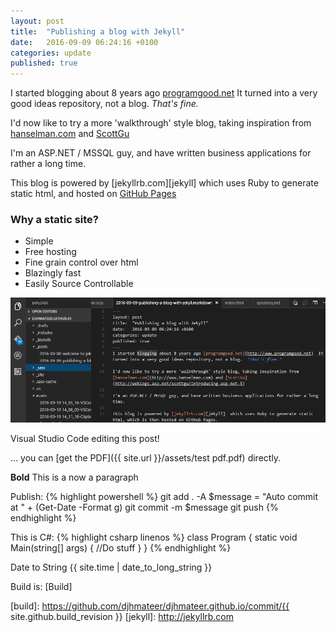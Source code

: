 ```yaml
---
layout: post
title:  "Publishing a blog with Jekyll"
date:   2016-09-09 06:24:16 +0100
categories: update
published: true 
---
```

I started blogging about 8 years ago [programgood.net](http://www.programgood.net)  It turned into a very good ideas repository, not a blog.  *That's fine.*  

I'd now like to try a more 'walkthrough' style blog, taking inspiration from [hanselman.com](http://www.hanselman.com) and [ScottGu](http://weblogs.asp.net/scottgu/introducing-asp-net-5) 

I'm an ASP.NET / MSSQL guy, and have written business applications for rather a long time.

This blog is powered by [jekyllrb.com][jekyll]  which uses Ruby to generate static html, and hosted on [GitHub Pages](https://pages.github.com/)

### Why a static site?
<ul>
  <li>Simple</li>
  <li>Free hosting</li>
  <li>Fine grain control over html</li>
  <li>Blazingly fast</li>
  <li>Easily Source Controllable</li>
</ul> 

![Screenshot](/assets/Untitled.png)

Visual Studio Code editing this post!


... you can [get the PDF]({{ site.url }}/assets/test pdf.pdf) directly.

**Bold** This is a now a paragraph

Publish:
{% highlight powershell %}
git add . -A
$message = "Auto commit at " + (Get-Date -Format g)
git commit -m  $message
git push
{% endhighlight %}

This is C#:
{% highlight csharp linenos %}
class Program
{
    static void Main(string[] args)
    {
        //Do stuff
    }
}
{% endhighlight %}

Date to String
{{ site.time | date_to_long_string }}

Build is: [Build]

[build]: https://github.com/djhmateer/djhmateer.github.io/commit/{{ site.github.build_revision }}
[jekyll]: http://jekyllrb.com
